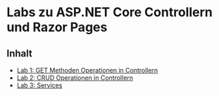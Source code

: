 # Labs zu ASP.NET Core Controllern und Razor Pages

## Inhalt

- [Lab 1: GET Methoden Operationen in Controllern](Lab1/README.md)
- [Lab 2: CRUD Operationen in Controllern](Lab2/README.md)
- [Lab 3: Services](Lab3/README.md)


